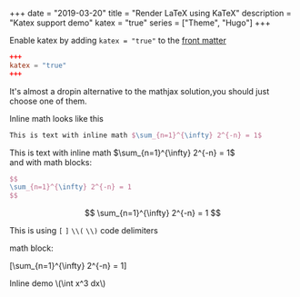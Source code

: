 +++
date = "2019-03-20"
title = "Render LaTeX using KaTeX"
description = "Katex support demo"
katex = "true"
series = ["Theme", "Hugo"]
+++

Enable katex by adding `katex = "true"` to the [front matter](https://gohugo.io/content-management/front-matter/)  

```toml
+++
katex = "true"
+++
```

It's almost a dropin alternative to the mathjax solution,you should just choose one of them.  

Inline math looks like this  

```tex
This is text with inline math $\sum_{n=1}^{\infty} 2^{-n} = 1$
```

This is text with inline math $\sum_{n=1}^{\infty} 2^{-n} = 1$  
and with math blocks:  

```tex
$$
\sum_{n=1}^{\infty} 2^{-n} = 1
$$
```

$$
\sum_{n=1}^{\infty} 2^{-n} = 1
$$

This is using `[` `]` `\\(` `\\)` code delimiters

math block:

[\sum_{n=1}^{\infty} 2^{-n} = 1]

Inline demo \\(\int x^3 dx\\)